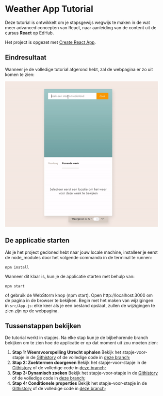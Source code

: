 # Weather App Tutorial
Deze tutorial is ontwikkelt om je stapsgewijs wegwijs te maken in de wat meer advanced concepten van React, 
naar aanleiding van de content uit de cursus **React** op EdHub.

Het project is opgezet met [Create React App](https://github.com/facebook/create-react-app).

## Eindresultaat
Wanneer je de volledige tutorial afgerond hebt, zal de webpagina er zo uit komen te zien:

![Eindresultaat](src/assets/screenshot.gif)

## De applicatie starten
Als je het project gecloned hebt naar jouw locale machine, installeer je eerst de node_modules door het volgende commando in de terminal te runnen:

`npm install`

Wanneer dit klaar is, kun je de applicatie starten met behulp van:

`npm start`

of gebruik de WebStorm knop (npm start). Open http://localhost:3000 om de pagina in de browser te bekijken. Begin met het maken van wijzigingen in `src/App.js`: elke keer als je een bestand opslaat, zullen de wijzigingen te zien zijn op de webpagina.

## Tussenstappen bekijken
De tutorial werkt in stapjes. Na elke stap kun je de bijbehorende branch bekijken om te zien hoe de applicatie er op dat moment uit zou moeten zien:
1. **Stap 1: Weersvoorspelling Utrecht ophalen**
Bekijk het stapje-voor-stapje in de [Githistory]() of de volledige code in [deze branch]();
2. **Stap 2: Zoektermen doorgeven** 
Bekijk het stapje-voor-stapje in de [Githistory]() of de volledige code in [deze branch]();
3. **Stap 3: Dynamisch zoeken** 
Bekijk het stapje-voor-stapje in de [Githistory]() of de volledige code in [deze branch]();
4. **Stap 4: Conditionele properties** 
Bekijk het stapje-voor-stapje in de [Githistory]() of de volledige code in [deze branch]();
